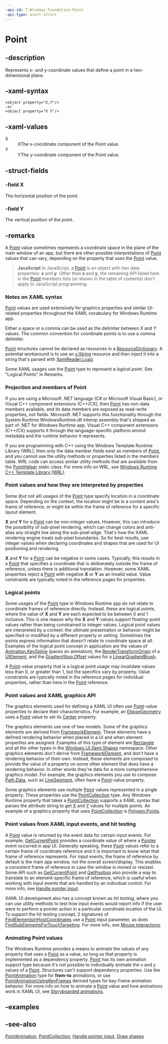 ```yaml
---
-api-id: T:Windows.Foundation.Point
-api-type: winrt struct
---
```


<!-- Structure syntax.
public struct Point 
-->

# Point

## -description
Represents x- and y-coordinate values that define a point in a two-dimensional plane.
## -xaml-syntax
```xaml
<object property="X,Y"/>
-or
<object property="X Y"/>
```


## -xaml-values
<dl><dt>X</dt><dd>XThe x-coordinate component of the Point value.</dd>
<dt>Y</dt><dd>YThe y-coordinate component of the Point value.</dd>
</dl>

## -struct-fields

### -field X
The horizontal position of the point.
    

### -field Y
The vertical position of the point.
    

## -remarks
A [Point](point.md) value sometimes represents a coordinate space in the plane of the main window of an app, but there are other possible interpretations of [Point](point.md) values that can vary, depending on the property that uses the [Point](point.md) value.

> **JavaScript**
> In JavaScript, a [Point](point.md) is an object with two data properties: **x** and **y**. Other than **x** and **y**, the remaining API listed here in the [Point](point.md) members lists (or shown in the table of contents) don't apply to JavaScript programming.

### Notes on XAML syntax

[Point](point.md) values are used extensively for graphics properties and similar UI-related properties throughout the XAML vocabulary for Windows Runtime app.

Either a space or a comma can be used as the delimiter between *X* and *Y* values. The common convention for coordinate points is to use a comma delimiter.

[Point](point.md) structures cannot be declared as resources in a [ResourceDictionary](../windows.ui.xaml/resourcedictionary.md). A potential workaround is to use an [x:String](http://msdn.microsoft.com/library/e3cbfa3d-6af5-44e1-b9f9-c3d3ea8a25ce) resource and then inject it into a string that's parsed with [XamlReader.Load](../windows.ui.xaml.markup/xamlreader_load_1077941801.md).

Some XAML usages use the [Point](point.md) type to represent a *logical point*. See "Logical Points" in Remarks.

### Projection and members of **Point**

If you are using a Microsoft .NET language (C# or Microsoft Visual Basic), or Visual C++ component extensions (C++/CX), then [Point](point.md) has non-data members available, and its data members are exposed as read-write properties, not fields. Microsoft .NET supports this functionality through the System.Runtime.WindowsRuntime.dll interop assembly that's shipped as part of .NET for Windows Runtime app. Visual C++ component extensions (C++/CX) supports it through the language-specific platform.winmd metadata and the runtime behavior it represents.

If you are programming with C++ using the Windows Template Runtime Library (WRL), then only the data member fields exist as members of [Point](point.md), and you cannot use the utility methods or properties listed in the members table. WRL code can access similar utility methods that are available from the [PointHelper](../windows.ui.xaml/pointhelper.md) static class. For more info on WRL, see [Windows Runtime C++ Template Library (WRL)](https://msdn.microsoft.com/en-us/library/hh438466.aspx).

### **Point** values and how they are interpreted by properties

Some (but not all) usages of the [Point](point.md) type specify location in a coordinate space. Depending on the context, the location might be in a content area's frame of reference, or might be within the frame of reference for a specific layout element.

**X** and **Y** for a [Point](point.md) can be non-integer values. However, this can introduce the possibility of sub-pixel rendering, which can change colors and anti-alias any straight line along the sub-pixel edge. That's how the XAML rendering engine treats sub-pixel boundaries. So for best results, use integer values when declaring coordinates and shapes that are used for UI positioning and rendering.

**X** and **Y** for a [Point](point.md) can be negative in some cases. Typically, this results in a [Point](point.md) that specifies a coordinate that is deliberately outside the frame of reference, unless there is additional translation. However, some XAML properties reject a [Point](point.md) with negative **X** or **Y** as an invalid value. Value constraints are typically noted in the reference pages for properties.

### Logical points

Some usages of the [Point](point.md) type in Windows Runtime app do not relate to coordinate frames of reference directly. Instead, these are logical points, where the value of **X** and **Y** are each expected to be between 0 and 1 inclusive. This is one reason why the **X** and **Y** values support floating-point values rather than being constrained to integer values. Logical point values are interpreted by a context: the ultimate presentation or behavior might be specified or modified by a different property or setting. Sometimes the points express information that doesn't relate to coordinate space at all. Examples of the logical point concept in application are the values of [Animation.KeySpline](../windows.ui.xaml.media.animation/keyspline.md) (paces an animation), the [RenderTransformOrigin](../windows.ui.xaml/uielement_rendertransformorigin.md) of a [UIElement](../windows.ui.xaml/uielement.md), and the [GradientStop.Offset](../windows.ui.xaml.media/gradientstop_offset.md) values for a [LinearGradientBrush](../windows.ui.xaml.media/lineargradientbrush.md).

A [Point](point.md)-value property that is a logical point usage may invalidate values less than 0, or greater than 1, but the specifics vary by property. Value constraints are typically noted in the reference pages for individual properties, rather than here in the [Point](point.md) reference.

### **Point** values and XAML graphics API

The graphics elements used for defining a XAML UI often use [Point](point.md)-value properties to declare their characteristics. For example, an [EllipseGeometry](../windows.ui.xaml.media/ellipsegeometry.md) uses a [Point](point.md) value to set its [Center](../windows.ui.xaml.media/ellipsegeometry_center.md) property.

The graphics elements use one of two models. Some of the graphics elements are derived from [FrameworkElement](../windows.ui.xaml/frameworkelement.md). These elements have a defined rendering behavior when placed in a UI and when element properties are assigned. Examples of this type of element are [Rectangle](../windows.ui.xaml.shapes/rectangle.md) and all the other types in the [Windows.UI.Xaml.Shapes](../windows.ui.xaml.shapes/windows_ui_xaml_shapes.md) namespace. Other graphics elements don't derive from [FrameworkElement](../windows.ui.xaml/frameworkelement.md), and don't have a rendering behavior of their own. Instead, these elements are composed to provide the value of a property on some other element that does have a rendering behavior. In other words they're data for a more comprehensive graphics model. For example, the graphics elements you use to compose [Path.Data](../windows.ui.xaml.shapes/path_data.md), such as [LineSegment](../windows.ui.xaml.media/linesegment.md), often have a [Point](point.md)-value property.

Some graphics elements use multiple [Point](point.md) values represented in a single property. These properties use the [PointCollection](../windows.ui.xaml.media/pointcollection.md) type. Any Windows Runtime property that takes a [PointCollection](../windows.ui.xaml.media/pointcollection.md) supports a XAML syntax that parses the attribute string to get [X](point_x.md) and [Y](point_y.md) values for multiple points. An example of a graphics property that uses [PointCollection](../windows.ui.xaml.media/pointcollection.md) is [Polygon.Points](../windows.ui.xaml.shapes/polygon.md).

### **Point** values from XAML input events, and hit testing

A [Point](point.md) value is returned by the event data for certain input events. For example, [GetCurrentPoint](../windows.ui.xaml.input/pointerroutedeventargs_getcurrentpoint_1761708789.md) provides a coordinate value of where a [Pointer](../windows.ui.xaml.input/pointer.md) event occurred in app UI. Generally speaking, these [Point](point.md) values refer to a certain frame of coordinate reference and it is important to know what that frame of reference represents. For input events, the frame of reference by default is the main app window, not the overall screen/display. This enables a consistent frame of reference in case the window is moved or resized. Some API such as [GetCurrentPoint](../windows.ui.xaml.input/pointerroutedeventargs_getcurrentpoint_1761708789.md) and [GetPosition](../windows.ui.xaml.input/tappedroutedeventargs_getposition_1813281865.md) also provide a way to translate to an element-specific frame of reference, which is useful when working with input events that are handled by an individual control. For more info, see [Handle pointer input](http://msdn.microsoft.com/library/bdbc9e33-4037-4671-9596-471dcf855c82).

XAML UI development also has a concept known as *hit testing*, where you can use utility methods to test how input events would report info if the user were to perform a pointer action in a particular coordinate location of the UI. To support the hit testing concept, 2 signatures of [FindElementsInHostCoordinates](../windows.ui.xaml.media/visualtreehelper_findelementsinhostcoordinates_1478853318.md) use a [Point](point.md) input parameter, as does [FindSubElementsForTouchTargeting](../windows.ui.xaml/uielement_findsubelementsfortouchtargeting_2073429826.md). For more info, see [Mouse interactions](http://msdn.microsoft.com/library/c8a158ef-70a9-4ba2-a270-7d08125700ac).

### Animating **Point** values

The Windows Runtime provides a means to animate the values of any property that uses a [Point](point.md) as a value, so long as that property is implemented as a dependency property. [Point](point.md) has its own animation support type because it's not possible to individually animate the *x* and *y* values of a [Point](point.md). Structures can't support dependency properties. Use the [PointAnimation](../windows.ui.xaml.media.animation/pointanimation.md) type for **from-to** animations, or use [PointAnimationUsingKeyFrames](../windows.ui.xaml.media.animation/pointanimationusingkeyframes.md) derived types for key-frame animation behavior. For more info on how to animate a [Point](point.md) value and how animations work in XAML UI, see [Storyboarded animations](http://msdn.microsoft.com/library/0cbceea0-2b0e-44a1-a09a-f7a939632f3a).

## -examples

## -see-also
[PointAnimation](../windows.ui.xaml.media.animation/pointanimation.md), [PointCollection](../windows.ui.xaml.media/pointcollection.md), [Handle pointer input](http://msdn.microsoft.com/library/bdbc9e33-4037-4671-9596-471dcf855c82), [Draw shapes](http://msdn.microsoft.com/library/54cc0bd4-1961-44d7-ab40-6e8b58e42d65)